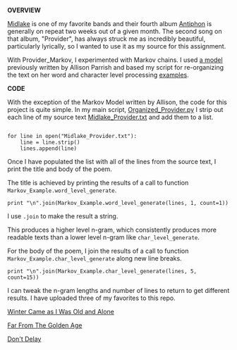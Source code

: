 **OVERVIEW**

[Midlake](https://www.facebook.com/midlakeband/) is one of my favorite bands and their fourth album [Antiphon](http://pitchfork.com/reviews/albums/18696-midlake-antiphon/) is generally on repeat two weeks out of a given month. The second song on that album, "Provider", has always struck me as incredibly beautiful, particularly lyrically, so I wanted to use it as my source for this assignment. 

With Provider_Markov, I experimented with Markov chains. I used [a model](https://github.com/NatePadgett/Provider_Markov/blob/master/Markov_Model.py) previously written by Allison Parrish and based my script for re-organizing the text on her word and character level processing [examples](http://www.decontextualize.com/teaching/rwet/n-grams-and-markov-chains/).

**CODE**

With the exception of the Markov Model written by Allison, the code for this project is quite simple. In my main script, [Organized_Provider.py](https://github.com/NatePadgett/Provider_Markov/blob/master/Organized_Provider.py) I strip out each line of my source text [Midlake_Provider.txt](https://github.com/NatePadgett/Provider_Markov/blob/master/Provider_by_Midlake.txt) and add them to a list. 

```lines = list()

for line in open("Midlake_Provider.txt"):
    line = line.strip()
    lines.append(line)
```
    
Once I have populated the list with all of the lines from the source text, I print the title and body of the poem. 

The title is achieved by printing the results of a call to function `Markov_Example.word_level_generate`. 

```print "\n".join(Markov_Example.word_level_generate(lines, 1, count=1))```

I use `.join` to make the result a string. 

This produces a higher level n-gram, which consistently produces more readable texts than a lower level n-gram like `char_level_generate`. 

For the body of the poem, I join the results of a call to function `Markov_Example.char_level_generate` along new line breaks.

```print "\n".join(Markov_Example.char_level_generate(lines, 5, count=15))```

I can tweak the n-gram lengths and number of lines to return to get different results. I have uploaded three of my favorites to this repo. 

[Winter Came as I Was Old and Alone](https://github.com/NatePadgett/Provider_Markov/blob/master/Winter_came_and_I_was_old_and_alone.txt)

[Far From The Golden Age](https://github.com/NatePadgett/Provider_Markov/blob/master/Far_from_the_golden_age.txt)

[Don't Delay](https://github.com/NatePadgett/Provider_Markov/blob/master/Dont_Delay.txt)

